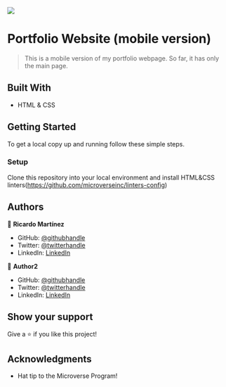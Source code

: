 ![](https://img.shields.io/badge/Microverse-blueviolet)

# Portfolio Website (mobile version)

> This is a mobile version of my portfolio webpage. So far, it has only the main page. 

## Built With

- HTML & CSS

## Getting Started

To get a local copy up and running follow these simple steps.

### Setup
Clone this repository into your local environment and install HTML&CSS linters(https://github.com/microverseinc/linters-config)

## Authors

👤 **Ricardo Martínez**

- GitHub: [@githubhandle](https://github.com/rmrmrmr)
- Twitter: [@twitterhandle](https://twitter.com/ricmtza)
- LinkedIn: [LinkedIn](https://linkedin.com/in/)

👤 **Author2**

- GitHub: [@githubhandle](https://github.com/githubhandle)
- Twitter: [@twitterhandle](https://twitter.com/twitterhandle)
- LinkedIn: [LinkedIn](https://www.linkedin.com/in/ricardo-mart%C3%ADnez-002b8aa5/)

## Show your support

Give a ⭐️ if you like this project!

## Acknowledgments

- Hat tip to the Microverse Program!

